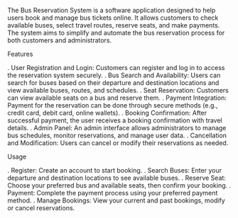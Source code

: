 The Bus Reservation System is a software application designed to help users book and manage bus tickets online. It allows customers to check available buses, select travel routes, reserve seats, and make payments. The system aims to simplify and automate the bus reservation process for both customers and administrators.

Features

. User Registration and Login: Customers can register and log in to access the reservation system securely.
. Bus Search and Availability: Users can search for buses based on their departure and destination locations and view available buses, routes, and schedules.
. Seat Reservation: Customers can view available seats on a bus and reserve them.
. Payment Integration: Payment for the reservation can be done through secure methods (e.g., credit card, debit card, online wallets).
. Booking Confirmation: After successful payment, the user receives a booking confirmation with travel details.
. Admin Panel: An admin interface allows administrators to manage bus schedules, monitor reservations, and manage user data.
. Cancellation and Modification: Users can cancel or modify their reservations as needed.

Usage

. Register: Create an account to start booking.
. Search Buses: Enter your departure and destination locations to see available buses.
. Reserve Seat: Choose your preferred bus and available seats, then confirm your booking.
. Payment: Complete the payment process using your preferred payment method.
. Manage Bookings: View your current and past bookings, modify or cancel reservations.


